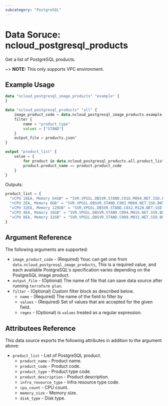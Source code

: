 ```yaml
---
subcategory: "PostgreSQL"
---
```


# Data Soruce: ncloud_postgresql_products

Get a list of PostgreSQL products.

~> **NOTE:** This only supports VPC environment.

## Example Usage

```terraform
data "ncloud_postgresql_image_products" "example" {
}

data "ncloud_postgresql_products" "all" {
    image_product_code = data.ncloud_postgresql_image_products.example.image_product_list.0.product_code
    filter {
        name = "product_type" 
        values = ["STAND"]
    }
    output_file = products.json"
}

output "product_list" {
    value = {
        for product in data.ncloud_postgresql_products.all.product_list :
        product.product_name => product.product_code
    }
}
```

Outputs:
```terraform
product_list = {
  "vCPU 16EA, Memory 64GB" = "SVR.VPGSL.DBSVR.STAND.C016.M064.NET.SSD.B050.G002"
  "vCPU 2EA, Memory 8GB" = "SVR.VPGSL.DBSVR.STAND.C002.M008.NET.SSD.B050.G002"
  "vCPU 32EA, Memory 128GB" = "SVR.VPGSL.DBSVR.STAND.C032.M128.NET.SSD.B050.G002"
  "vCPU 4EA, Memory 16GB" = "SVR.VPGSL.DBSVR.STAND.C004.M016.NET.SSD.B050.G002"
  "vCPU 8EA, Memory 32GB" = "SVR.VPGSL.DBSVR.STAND.C008.M032.NET.SSD.B050.G002"
}
```

## Argument Reference

The following arguments are supported:

* `image_product_code` - (Required) Youc can get one from `data.ncloud_postgresql_image_products`, This is a required value, and each available PostgreSQL's specification varies depending on the PostgreSQL image product.
* `output_file` - (Optional) The name of file that can save data source after running `terraform plan`.
* `filter` - (Optional) Custom filter block as described below.
  * `name` - (Required) The name of the field to filter by
  * `values` - (Required) Set of values that are accepted for the given field.
  * `regex` - (Optional) is `values` treated as a regular expression.

## Attributees Reference

This data source exports the following attributes in addition to the argument above:

* `product_list` - List of PostgreSQL product.
  * `product_name` - Product name.
  * `product_code` - Product code.
  * `product_type` - Product type code.
  * `product_description` - Product description.
  * `infra_resource_type` - Infra resource type code.
  * `cpu_count` - CPU count.
  * `memory_size` - Memory size.
  * `disk_type` - Disk type.
